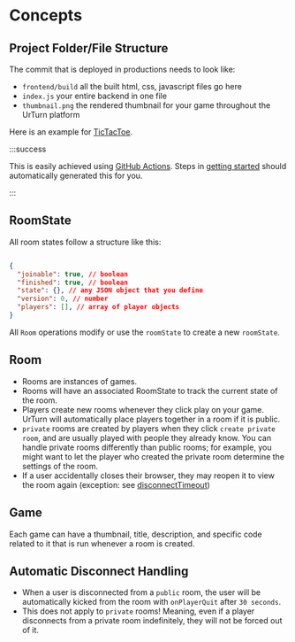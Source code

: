 # Concepts

## Project Folder/File Structure

The commit that is deployed in productions needs to look like:

- `frontend/build` all the built html, css, javascript files go here
- `index.js` your entire backend in one file
- `thumbnail.png` the rendered thumbnail for your game throughout the UrTurn platform

Here is an example for [TicTacToe](https://github.com/turnbasedgames/urturn/tree/published-tictactoe).

:::success

This is easily achieved using [GitHub Actions](https://docs.github.com/en/actions). Steps in [getting started](/docs/Getting-Started/introduction) should automatically generated this for you.

:::

## RoomState

All room states follow a structure like this:

```json

{
  "joinable": true, // boolean
  "finished": true, // boolean
  "state": {}, // any JSON object that you define
  "version": 0, // number
  "players": [], // array of player objects
}

```

All `Room` operations modify or use the `roomState` to create a new `roomState`.

## Room

- Rooms are instances of games. 
- Rooms will have an associated RoomState to track the current state of the room. 
- Players create new rooms whenever they click play on your game. UrTurn will automatically place players together in a room if it is public. 
- `private` rooms are created by players when they click `create private room`, and are usually played with people they already know. You can handle private rooms differently than public rooms; for example, you might want to let the player who created the private room determine the settings of the room.
- If a user accidentally closes their browser, they may reopen it to view the room again (exception: see [disconnectTimeout](/docs/How-It-Works/Concepts#automatic-disconnect-handling))

## Game
Each game can have a thumbnail, title, description, and specific code related to it that is run whenever a room is created.

## Automatic Disconnect Handling

- When a user is disconnected from a `public` room, the user will be automatically kicked from the room with `onPlayerQuit` after `30 seconds`.
- This does not apply to `private` rooms! Meaning, even if a player disconnects from a private room indefinitely, they will not be forced out of it.
